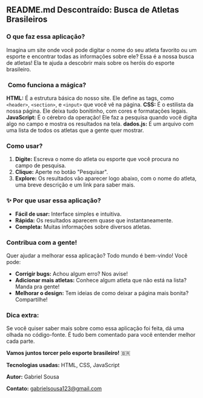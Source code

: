 ##  **README.md Descontraído: Busca de Atletas Brasileiros**

###  **O que faz essa aplicação?**

Imagina um site onde você pode digitar o nome do seu atleta favorito ou um esporte e encontrar todas as informações sobre ele? Essa é a nossa busca de atletas! Ela te ajuda a descobrir mais sobre os heróis do esporte brasileiro.

### ️ **Como funciona a mágica?**

**HTML:** É a estrutura básica do nosso site. Ele define as tags, como `<header>`, `<section>`, e `<input>` que você vê na página.
**CSS:** É o estilista da nossa página. Ele deixa tudo bonitinho, com cores e formatações legais.
**JavaScript:** É o cérebro da operação! Ele faz a pesquisa quando você digita algo no campo e mostra os resultados na tela.
**dados.js:** É um arquivo com uma lista de todos os atletas que a gente quer mostrar.

###  **Como usar?**

1. **Digite:** Escreva o nome do atleta ou esporte que você procura no campo de pesquisa.
2. **Clique:** Aperte no botão "Pesquisar".
3. **Explore:** Os resultados vão aparecer logo abaixo, com o nome do atleta, uma breve descrição e um link para saber mais.

### ✨ **Por que usar essa aplicação?**

* **Fácil de usar:** Interface simples e intuitiva.
* **Rápida:** Os resultados aparecem quase que instantaneamente.
* **Completa:** Muitas informações sobre diversos atletas.

###  **Contribua com a gente!**

Quer ajudar a melhorar essa aplicação? Todo mundo é bem-vindo! Você pode:

* **Corrigir bugs:** Achou algum erro? Nos avise!
* **Adicionar mais atletas:** Conhece algum atleta que não está na lista? Manda pra gente!
* **Melhorar o design:** Tem ideias de como deixar a página mais bonita? Compartilhe!

###  **Dica extra:**

Se você quiser saber mais sobre como essa aplicação foi feita, dá uma olhada no código-fonte. É tudo bem comentado para você entender melhor cada parte.

**Vamos juntos torcer pelo esporte brasileiro!** 🇧🇷

**Tecnologias usadas:** HTML, CSS, JavaScript

**Autor:** Gabriel Sousa 

**Contato:** gabrielsousa123@gmail.com
